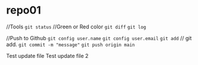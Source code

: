 # repo01

//Tools
`git status`
//Green or Red color
`git diff`
`git log`

//Push to Github
`git config user.name`
`git config user.email`
`git add`
// git add.
`git commit -m "message"`
`git push origin main`

Test update file
Test update file 2
